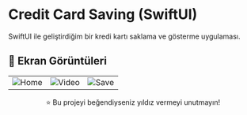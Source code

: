 # Credit Card Saving (SwiftUI)


SwiftUI ile geliştirdiğim bir kredi kartı saklama ve gösterme uygulaması.



</div>






## 📱 Ekran Görüntüleri

<div align="center">
<table>
  <tr>
    <td><img src="https://github.com/user-attachments/assets/2fa79fc3-6f1a-4bf4-ab52-f30d229e0fac" alt="Home" title="Home"/></td>
    <td><img src="https://github.com/user-attachments/assets/dee8a3ce-afff-432d-a2f0-c17cf5fe658b" alt="Video" title="Video"/></td>
    <td><img src="https://github.com/user-attachments/assets/dc2c71a5-c6a8-4d06-a13d-59eb63fbaa83" alt="Save" title="Save"/></td>
  </tr>
</table>
</div>




<div align="center">
⭐️ Bu projeyi beğendiyseniz yıldız vermeyi unutmayın!
</div>
